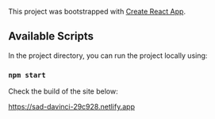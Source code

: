 This project was bootstrapped with [Create React App](https://github.com/facebook/create-react-app).

## Available Scripts

In the project directory, you can run the project locally using:

### `npm start`

Check the build of the site below:

https://sad-davinci-29c928.netlify.app
